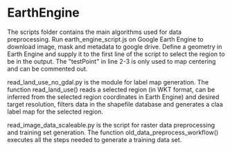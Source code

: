 # EarthEngine

The scripts folder contains the main algorithms used for data preprocessing. Run earth_engine_script.js on Google Earth Engine to download image, mask and metadata to google drive. Define a geometry in Earth Engine and supply it to the first line of the script to select the region to be in the output. The "testPoint" in line 2-3 is only used to map centering and can be commented out.

read_land_use_no_gdal.py is the module for label map generation. The function read_land_use() reads a selected region (in WKT format, can be inferred from the selected region coordinates in Earth Engine) and desired target resolution, filters data in the shapefile database and generates a claa label map for the selected region.

read_image_data_scaleable.py is the script for raster data preprocessing and training set generation. The function old_data_preprocess_workflow() executes all the steps needed to generate a training data set.
